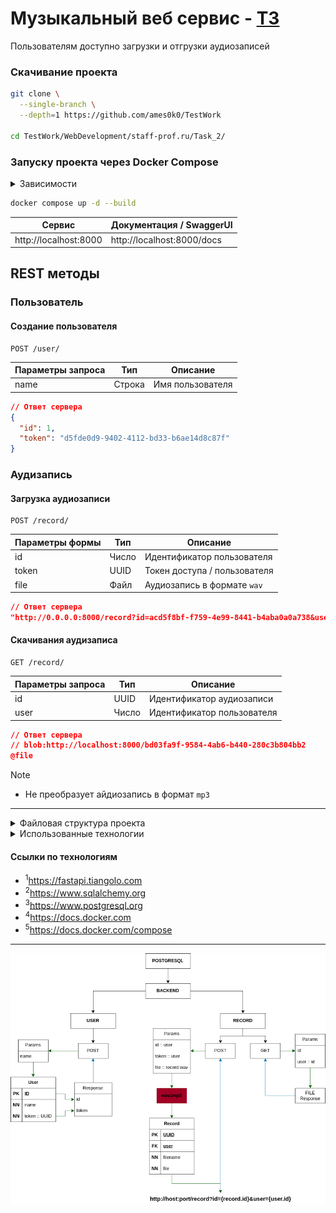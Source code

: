 # Музыкальный веб сервис - [ТЗ](../data/TestTask.pdf)<br />

Пользователям доступно загрузки и отгрузки аудиозаписей

### Скачивание проекта
```bash
git clone \
  --single-branch \
  --depth=1 https://github.com/ames0k0/TestWork

cd TestWork/WebDevelopment/staff-prof.ru/Task_2/
```

### Запуску проекта через Docker Compose
<details>
  <summary>Зависимости</summary>
  <pre>
docker -v  # Docker version 27.5.1, build 9f9e405
python -V  # Python 3.12.3</pre>
</details>

```bash
docker compose up -d --build
```
| Сервис                | Документация / SwaggerUI   |
| --------------------- | -------------------------- |
| http://localhost:8000 | http://localhost:8000/docs |


## REST методы
### Пользователь
#### Создание пользователя
```
POST /user/
```
| Параметры запроса | Тип    | Описание         |
| ----------------- | ------ | ---------------- |
| name              | Строка | Имя пользователя |
```json
// Ответ сервера
{
  "id": 1,
  "token": "d5fde0d9-9402-4112-bd33-b6ae14d8c87f"
}
```
### Аудизапись
#### Загрузка аудиозаписи
```
POST /record/
```
| Параметры формы | Тип   | Описание                     |
| --------------- | ----- | ---------------------------- |
| id              | Число | Идентификатор пользователя   |
| token           | UUID  | Токен доступа / пользователя |
| file            | Файл  | Аудиозапись в формате `wav`  |
```json
// Ответ сервера
"http://0.0.0.0:8000/record?id=acd5f8bf-f759-4e99-8441-b4aba0a0a738&user=1"
```
#### Скачивания аудизаписа
```
GET /record/
```
| Параметры запроса | Тип    | Описание                   |
| ----------------- | ------ | -------------------------- |
| id                | UUID   | Идентификатор аудиозаписи  |
| user              | Число  | Идентификатор пользователя |
```json
// Ответ сервера
// blob:http://localhost:8000/bd03fa9f-9584-4ab6-b440-280c3b804bb2
@file
```
> [!NOTE]
> - Не преобразует айдиозапись в формат `mp3`

---
<details>
<summary>Файловая структура проекта</summary>
<pre>
tree -a -I ".venv|__pycache__|__init__.py|pgdata" --dirsfirst
.
├── app
│   ├── routers
│   │   ├── record.py
│   │   └── user.py
│   ├── sqldb
│   │   ├── crud.py
│   │   └── models.py
│   ├── config.py
│   ├── dependencies.py
│   ├── exceptions.py
│   ├── main.py
│   └── schemas.py
├── docker-compose.yml
├── Dockerfile
├── .gitignore
├── README.md
└── requirements.txt
</pre>
</details>

<details>
<summary>Использованные технологии</summary>
<ul>
  <li>FastAPI<sup>1</sup></li>
  <li>SQLAlchemy<sup>2</sup></li>
  <li>PostgreSQL<sup>3</sup></li>
  <li>Docker<sup>4</sup></li>
  <li>Docker Compose<sup>5</sup></li>
</ul>
</details>

#### Ссылки по технологиям
- <sup>1</sup>https://fastapi.tiangolo.com
- <sup>2</sup>https://www.sqlalchemy.org
- <sup>3</sup>https://www.postgresql.org
- <sup>4</sup>https://docs.docker.com
- <sup>5</sup>https://docs.docker.com/compose

---
<p align="center"><img src="../data/DiagramTask2.png" /></p>
